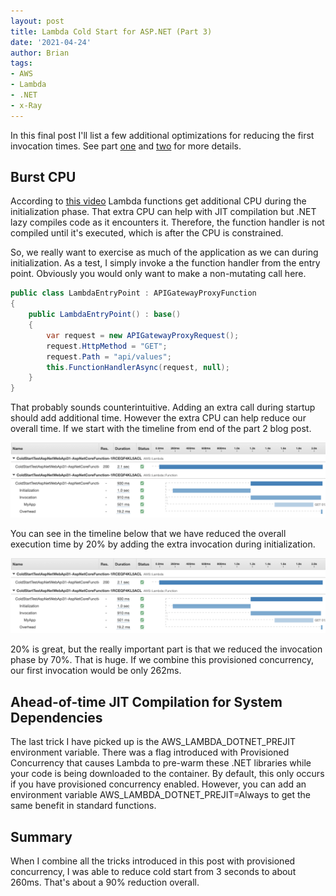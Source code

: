 ```yaml
---
layout: post
title: Lambda Cold Start for ASP.NET (Part 3)
date: '2021-04-24'
author: Brian
tags: 
- AWS
- Lambda
- .NET
- x-Ray
---
```


In this final post I'll list a few additional optimizations for reducing the first invocation times. See part [one](/posts/2021-02-05-lambda-cold-start-part-1/) and [two](/posts/2021-02-06-lambda-cold-start-part-2/) for more details. 

## Burst CPU

According to [this video](https://www.youtube.com/watch?v=EML6FKBdsNU&t=2134s) Lambda functions get additional CPU during the initialization phase. That extra CPU can help with JIT compilation but .NET lazy compiles code as it encounters it. Therefore, the function handler is not compiled until it's executed, which is after the CPU is constrained. 

So, we really want to exercise as much of the application as we can during initialization. As a test, I simply invoke a the function handler from the entry point. Obviously you would only want to make a non-mutating call here. 

```csharp
public class LambdaEntryPoint : APIGatewayProxyFunction
{
    public LambdaEntryPoint() : base()
    {
        var request = new APIGatewayProxyRequest();
        request.HttpMethod = "GET";
        request.Path = "api/values";
        this.FunctionHandlerAsync(request, null);
    }
}
```

That probably sounds counterintuitive. Adding an extra call during startup should add additional time. However the extra CPU can help reduce our overall time. If we start with the timeline from end of the part 2 blog post. 

![Before Timeline](before.png)

You can see in the timeline below that we have reduced the overall execution time by 20% by adding the extra invocation during initialization. 


![After Timeline](before.png)

20% is great, but the really important part is that we reduced the invocation phase by 70%. That is huge. If we combine this provisioned concurrency, our first invocation would be only 262ms.  

## Ahead-of-time JIT Compilation for System Dependencies

The last trick I have picked up is the AWS_LAMBDA_DOTNET_PREJIT environment variable. There was a flag introduced with Provisioned Concurrency that causes Lambda to pre-warm these .NET libraries while your code is being downloaded to the container. By default, this only occurs if you have provisioned concurrency enabled. However, you can add an environment variable AWS_LAMBDA_DOTNET_PREJIT=Always to get the same benefit in standard functions. 

## Summary

When I combine all the tricks introduced in this post with provisioned concurrency, I was able to reduce cold start from 3 seconds to about 260ms. That's about a 90% reduction overall. 

